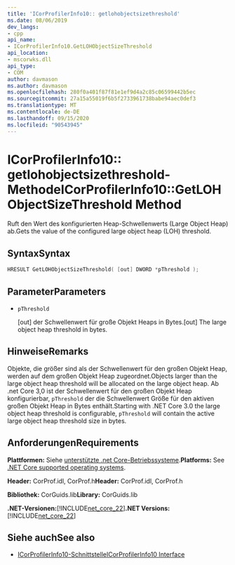 ```yaml
---
title: 'ICorProfilerInfo10:: getlohobjectsizethreshold'
ms.date: 08/06/2019
dev_langs:
- cpp
api_name:
- ICorProfilerInfo10.GetLOHObjectSizeThreshold
api_location:
- mscorwks.dll
api_type:
- COM
author: davmason
ms.author: davmason
ms.openlocfilehash: 280f0a401f87f81e1ef9d4a2c85c06599442b5ec
ms.sourcegitcommit: 27a15a55019f6b5f2733961738babe94aec0def3
ms.translationtype: MT
ms.contentlocale: de-DE
ms.lasthandoff: 09/15/2020
ms.locfileid: "90543945"
---
```

# <a name="icorprofilerinfo10getlohobjectsizethreshold-method"></a><span data-ttu-id="6800e-102">ICorProfilerInfo10:: getlohobjectsizethreshold-Methode</span><span class="sxs-lookup"><span data-stu-id="6800e-102">ICorProfilerInfo10::GetLOHObjectSizeThreshold Method</span></span>

<span data-ttu-id="6800e-103">Ruft den Wert des konfigurierten Heap-Schwellenwerts (Large Object Heap) ab.</span><span class="sxs-lookup"><span data-stu-id="6800e-103">Gets the value of the configured large object heap (LOH) threshold.</span></span>

## <a name="syntax"></a><span data-ttu-id="6800e-104">Syntax</span><span class="sxs-lookup"><span data-stu-id="6800e-104">Syntax</span></span>

```cpp
HRESULT GetLOHObjectSizeThreshold( [out] DWORD *pThreshold );
```

## <a name="parameters"></a><span data-ttu-id="6800e-105">Parameter</span><span class="sxs-lookup"><span data-stu-id="6800e-105">Parameters</span></span>

- `pThreshold`

  <span data-ttu-id="6800e-106">\[out] der Schwellenwert für große Objekt Heaps in Bytes.</span><span class="sxs-lookup"><span data-stu-id="6800e-106">\[out] The large object heap threshold in bytes.</span></span>

## <a name="remarks"></a><span data-ttu-id="6800e-107">Hinweise</span><span class="sxs-lookup"><span data-stu-id="6800e-107">Remarks</span></span>

<span data-ttu-id="6800e-108">Objekte, die größer sind als der Schwellenwert für den großen Objekt Heap, werden auf dem großen Objekt Heap zugeordnet.</span><span class="sxs-lookup"><span data-stu-id="6800e-108">Objects larger than the large object heap threshold will be allocated on the large object heap.</span></span> <span data-ttu-id="6800e-109">Ab .net Core 3,0 ist der Schwellenwert für den großen Objekt Heap konfigurierbar, `pThreshold` der die Schwellenwert Größe für den aktiven großen Objekt Heap in Bytes enthält.</span><span class="sxs-lookup"><span data-stu-id="6800e-109">Starting with .NET Core 3.0 the large object heap threshold is configurable, `pThreshold` will contain the active large object heap threshold size in bytes.</span></span>

## <a name="requirements"></a><span data-ttu-id="6800e-110">Anforderungen</span><span class="sxs-lookup"><span data-stu-id="6800e-110">Requirements</span></span>

<span data-ttu-id="6800e-111">**Plattformen:** Siehe [unterstützte .net Core-Betriebssysteme](../../../core/install/windows.md?pivots=os-windows).</span><span class="sxs-lookup"><span data-stu-id="6800e-111">**Platforms:** See [.NET Core supported operating systems](../../../core/install/windows.md?pivots=os-windows).</span></span>

<span data-ttu-id="6800e-112">**Header:** CorProf.idl, CorProf.h</span><span class="sxs-lookup"><span data-stu-id="6800e-112">**Header:** CorProf.idl, CorProf.h</span></span>

<span data-ttu-id="6800e-113">**Bibliothek:** CorGuids.lib</span><span class="sxs-lookup"><span data-stu-id="6800e-113">**Library:** CorGuids.lib</span></span>

<span data-ttu-id="6800e-114">**.NET-Versionen:**[!INCLUDE[net_core_22](../../../../includes/net-core-30-md.md)]</span><span class="sxs-lookup"><span data-stu-id="6800e-114">**.NET Versions:** [!INCLUDE[net_core_22](../../../../includes/net-core-30-md.md)]</span></span>

## <a name="see-also"></a><span data-ttu-id="6800e-115">Siehe auch</span><span class="sxs-lookup"><span data-stu-id="6800e-115">See also</span></span>

- [<span data-ttu-id="6800e-116">ICorProfilerInfo10-Schnittstelle</span><span class="sxs-lookup"><span data-stu-id="6800e-116">ICorProfilerInfo10 Interface</span></span>](icorprofilerinfo10-interface.md)
